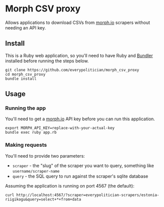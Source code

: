# Morph CSV proxy

Allows applications to download CSVs from [morph.io](https://morph.io) scrapers without needing an API key.

## Install

This is a Ruby web application, so you'll need to have Ruby and
[Bundler](https://bundler.io/) installed before running the steps below.

    git clone https://github.com/everypolitician/morph_csv_proxy
    cd morph_csv_proxy
    bundle install

## Usage

### Running the app

You'll need to get a [morph.io](https://morph.io) API key before you can run this application.

    export MORPH_API_KEY=replace-with-your-actual-key
    bundle exec ruby app.rb

### Making requests

You'll need to provide two parameters:

- `scraper` - the "slug" of the scraper you want to query, something like `username/scraper-name`
- `query` - the SQL query to run against the scraper's sqlite database

Assuming the application is running on port 4567 (the default):

    curl http://localhost:4567/?scraper=everypolitician-scrapers/estonia-riigikogu&query=select+*+from+data

